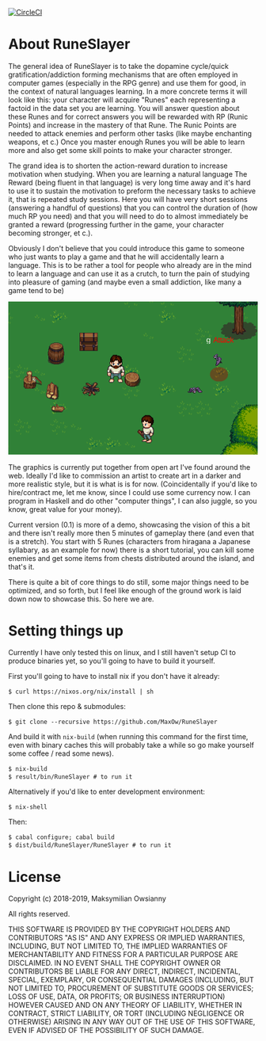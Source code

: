 [![CircleCI][circleci-badge]][circleci-buildlog]

# About RuneSlayer

The general idea of RuneSlayer is to take the dopamine cycle/quick
gratification/addiction forming mechanisms that are often employed in computer
games (especially in the RPG genre) and use them for good, in the context of
natural languages learning. In a more concrete terms it will look like this:
your character will acquire "Runes" each representing a factoid in the data set
you are learning. You will answer question about these Runes and for correct
answers you will be rewarded with RP (Runic Points) and increase in the mastery
of that Rune. The Runic Points are needed to attack enemies and perform other
tasks (like maybe enchanting weapons, et c.) Once you master enough Runes you
will be able to learn more and also get some skill points to make your character
stronger.

The grand idea is to shorten the action-reward duration to increase motivation
when studying. When you are learning a natural language The Reward (being fluent
in that language) is very long time away and it's hard to use it to sustain the
motivation to preform the necessary tasks to achieve it, that is repeated study
sessions. Here you will have very short sessions (answering a handful of
questions) that you can control the duration of (how much RP you need) and that
you will need to do to almost immediately be granted a reward (progressing
further in the game, your character becoming stronger, et c.).

Obviously I don't believe that you could introduce this game to someone who just
wants to play a game and that he will accidentally learn a language. This is to
be rather a tool for people who already are in the mind to learn a language and
can use it as a crutch, to turn the pain of studying into pleasure of gaming
(and maybe even a small addiction, like many a game tend to be)

![Gameplay Screenshot][screenshot0]

The graphics is currently put together from open art I've found around the web.
Ideally I'd like to commission an artist to create art in a darker and more
realistic style, but it is what is is for now. (Coincidentally if you'd like to
hire/contract me, let me know, since I could use some currency now. I can
program in Haskell and do other "computer things", I can also juggle, so you
know, great value for your money).

Current version (0.1) is more of a demo, showcasing the vision of this a bit and
there isn't really more then 5 minutes of gameplay there (and even that is
a stretch). You start with 5 Runes (characters from hiragana a Japanese
syllabary, as an example for now) there is a short tutorial, you can kill some
enemies and get some items from chests distributed around the island, and that's
it.

There is quite a bit of core things to do still, some major things need to be
optimized, and so forth, but I feel like enough of the ground work is laid down
now to showcase this. So here we are.

# Setting things up

Currently I have only tested this on linux, and I still haven't setup CI to
produce binaries yet, so you'll going to have to build it yourself.

First you'll going to have to install nix if you don't have it already:

```
$ curl https://nixos.org/nix/install | sh
```

Then clone this repo & submodules:

```
$ git clone --recursive https://github.com/MaxOw/RuneSlayer
```

And build it with `nix-build` (when running this command for the first time,
even with binary caches this will probably take a while so go make yourself some
coffee / read some news).

```
$ nix-build
$ result/bin/RuneSlayer # to run it
```

Alternatively if you'd like to enter development environment:

```
$ nix-shell
```

Then:

```
$ cabal configure; cabal build
$ dist/build/RuneSlayer/RuneSlayer # to run it
```
# License
Copyright (c) 2018-2019, Maksymilian Owsianny

All rights reserved.

THIS SOFTWARE IS PROVIDED BY THE COPYRIGHT HOLDERS AND CONTRIBUTORS
"AS IS" AND ANY EXPRESS OR IMPLIED WARRANTIES, INCLUDING, BUT NOT
LIMITED TO, THE IMPLIED WARRANTIES OF MERCHANTABILITY AND FITNESS FOR
A PARTICULAR PURPOSE ARE DISCLAIMED. IN NO EVENT SHALL THE COPYRIGHT
OWNER OR CONTRIBUTORS BE LIABLE FOR ANY DIRECT, INDIRECT, INCIDENTAL,
SPECIAL, EXEMPLARY, OR CONSEQUENTIAL DAMAGES (INCLUDING, BUT NOT
LIMITED TO, PROCUREMENT OF SUBSTITUTE GOODS OR SERVICES; LOSS OF USE,
DATA, OR PROFITS; OR BUSINESS INTERRUPTION) HOWEVER CAUSED AND ON ANY
THEORY OF LIABILITY, WHETHER IN CONTRACT, STRICT LIABILITY, OR TORT
(INCLUDING NEGLIGENCE OR OTHERWISE) ARISING IN ANY WAY OUT OF THE USE
OF THIS SOFTWARE, EVEN IF ADVISED OF THE POSSIBILITY OF SUCH DAMAGE.

[screenshot0]: https://raw.githubusercontent.com/MaxOw/RuneSlayer-media0/master/screenshoot0_cropped.png
[circleci-badge]: https://circleci.com/gh/MaxOw/RuneSlayer.svg?style=svg
[circleci-buildlog]: https://circleci.com/gh/MaxOw/RuneSlayer
